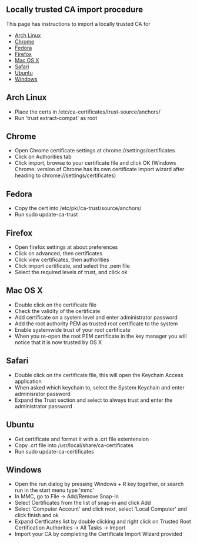 ## Locally trusted CA import procedure

This page has instructions to import a locally trusted CA for
* [Arch Linux](#arch-linux)
* [Chrome](#chrome)
* [Fedora](#fedora)
* [Firefox](#firefox)
* [Mac OS X](#mac-os-x)
* [Safari](#safari)
* [Ubuntu](#ubuntu)
* [Windows](#windows)

## Arch Linux
* Place the certs in /etc/ca-certificates/trust-source/anchors/
* Run 'trust extract-compat' as root

## Chrome
* Open Chrome certificate settings at chrome://settings/certificates
* Click on Authorities tab
* Click import, browse to your certificate file and click OK
(Windows Chrome: version of Chrome has its own certificate import wizard after heading to chrome://settings/certificates)

## Fedora
* Copy the cert into /etc/pki/ca-trust/source/anchors/
* Run sudo update-ca-trust

## Firefox
* Open firefox settings at about:preferences
* Click on advanced, then certificates
* Click view certificates, then authorities
* Click import certificate, and select the .pem file
* Select the required levels of trust, and click ok

## Mac OS X
* Double click on the certificate file
* Check the validity of the certificate
* Add certificate on a system level and enter administrator password
* Add the root authority PEM as trusted root certificate to the system
* Enable systemwide trust of your root certificate
* When you re-open the root PEM certificate in the key manager you will notice that it is now trusted by OS X

## Safari
* Double click on the certificate file, this will open the Keychain Access application
* When asked which keychain to, select the System Keychain and enter adminisrator password
* Expand the Trust section and select to always trust and enter the administrator password

## Ubuntu
* Get certificate and format it with a .crt file extentension 
* Copy .crt file into /usr/local/share/ca-certificates
* Run sudo update-ca-certificates

## Windows
* Open the run dialog by pressing Windows + R key together, or search run in the start menu
type 'mmc'
* In MMC, go to File -> Add/Remove Snap-in
* Select Certificates from the list of snap-in and click Add
* Select 'Computer Account' and click next, select 'Local Computer' and click finish and ok
* Expand Certficates list by double clicking and right click on Trusted Root Certification Authorities -> All Tasks -> Import
* Import your CA by completing the Certificate Import Wizard provided